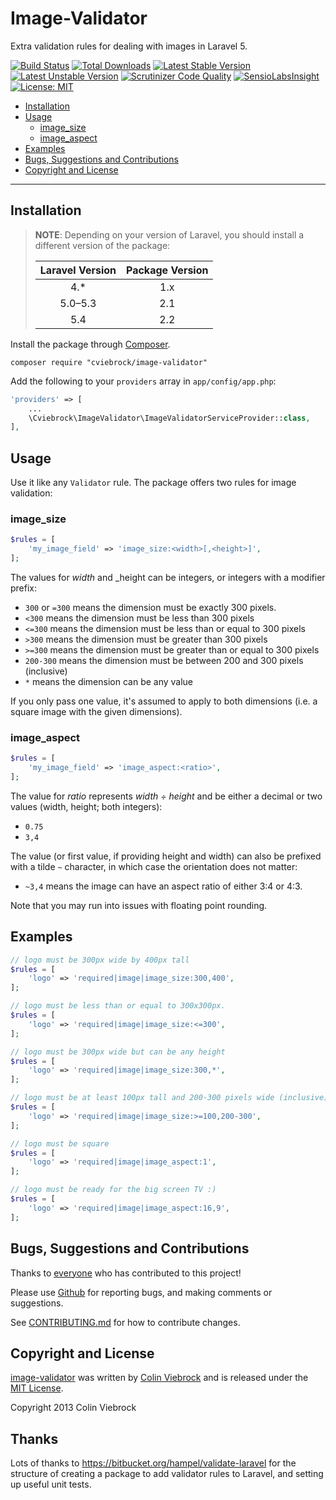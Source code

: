 # Image-Validator

Extra validation rules for dealing with images in Laravel 5.

[![Build Status](https://travis-ci.org/cviebrock/image-validator.svg?branch=master&format=flat)](https://travis-ci.org/cviebrock/image-validator)
[![Total Downloads](https://poser.pugx.org/cviebrock/image-validator/downloads?format=flat)](https://packagist.org/packages/cviebrock/image-validator)
[![Latest Stable Version](https://poser.pugx.org/cviebrock/image-validator/v/stable?format=flat)](https://packagist.org/packages/cviebrock/image-validator)
[![Latest Unstable Version](https://poser.pugx.org/cviebrock/image-validator/v/unstable?format=flat)](https://packagist.org/packages/cviebrock/image-validator)
[![Scrutinizer Code Quality](https://scrutinizer-ci.com/g/cviebrock/image-validator/badges/quality-score.png?format=flat)](https://scrutinizer-ci.com/g/cviebrock/image-validator)
[![SensioLabsInsight](https://insight.sensiolabs.com/projects/bc2c9e90-2edf-4047-9b3c-a5aa15da165b/mini.png)](https://insight.sensiolabs.com/projects/bc2c9e90-2edf-4047-9b3c-a5aa15da165b)
[![License: MIT](https://img.shields.io/badge/License-MIT-brightgreen.svg?style=flat-square)](https://opensource.org/licenses/MIT)


* [Installation](#installation)
* [Usage](#usage)
  * [image_size](#image_size)
  * [image_aspect](#image_aspect)
* [Examples](#examples)
* [Bugs, Suggestions and Contributions](#bugs-suggestions-and-contributions)
* [Copyright and License](#copyright-and-license)

---

## Installation

> **NOTE**: Depending on your version of Laravel, you should install a different
> version of the package:
> 
> | Laravel Version | Package Version |
> |:---------------:|:---------------:|
> |       4.*       |       1.x       |
> |     5.0–5.3     |       2.1       |
> |       5.4       |       2.2       |

Install the package through [Composer](http://getcomposer.org).

```shell
composer require "cviebrock/image-validator"
```

Add the following to your `providers` array in `app/config/app.php`:

```php
'providers' => [
    ...
    \Cviebrock\ImageValidator\ImageValidatorServiceProvider::class,
],
```



## Usage

Use it like any `Validator` rule.  The package offers two rules for image validation:

### image_size

```php
$rules = [
    'my_image_field' => 'image_size:<width>[,<height>]',
];
```

The values for _width_ and _height can be integers, or integers with a modifier prefix:

- `300` or `=300` means the dimension must be exactly 300 pixels.
- `<300` means the dimension must be less than 300 pixels
- `<=300` means the dimension must be less than or equal to 300 pixels
- `>300` means the dimension must be greater than 300 pixels
- `>=300` means the dimension must be greater than or equal to 300 pixels
- `200-300` means the dimension must be between 200 and 300 pixels (inclusive)
- `*` means the dimension can be any value

If you only pass one value, it's assumed to apply to both dimensions 
(i.e. a square image with the given dimensions).

### image_aspect

```php
$rules = [
    'my_image_field' => 'image_aspect:<ratio>',
];
```

The value for _ratio_ represents _width ÷ height_ and be either a decimal or 
two values (width, height; both integers):

- `0.75`
- `3,4`

The value (or first value, if providing height and width) can also be prefixed 
with a tilde `~` character, in which case the orientation does not matter:

- `~3,4` means the image can have an aspect ratio of either 3:4 or 4:3.

Note that you may run into issues with floating point rounding.


## Examples

```php
// logo must be 300px wide by 400px tall
$rules = [
    'logo' => 'required|image|image_size:300,400',
];

// logo must be less than or equal to 300x300px.
$rules = [
    'logo' => 'required|image|image_size:<=300',
];

// logo must be 300px wide but can be any height
$rules = [
    'logo' => 'required|image|image_size:300,*',
];

// logo must be at least 100px tall and 200-300 pixels wide (inclusive)
$rules = [
    'logo' => 'required|image|image_size:>=100,200-300',
];

// logo must be square
$rules = [
    'logo' => 'required|image|image_aspect:1',
];

// logo must be ready for the big screen TV :)
$rules = [
    'logo' => 'required|image|image_aspect:16,9',
];
```



## Bugs, Suggestions and Contributions

Thanks to [everyone](https://github.com/cviebrock/image-validator/graphs/contributors)
who has contributed to this project!

Please use [Github](https://github.com/cviebrock/image-validator) for reporting bugs, 
and making comments or suggestions.
 
See [CONTRIBUTING.md](CONTRIBUTING.md) for how to contribute changes.



## Copyright and License

[image-validator](https://github.com/cviebrock/image-validator)
was written by [Colin Viebrock](http://viebrock.ca) and is released under the 
[MIT License](LICENSE.md).

Copyright 2013 Colin Viebrock



## Thanks

Lots of thanks to https://bitbucket.org/hampel/validate-laravel for the 
structure of creating a package to add validator rules to Laravel, 
and setting up useful unit tests.
